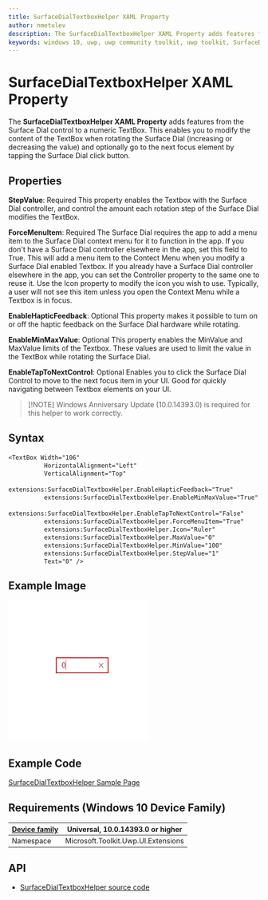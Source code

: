 ```yaml
---
title: SurfaceDialTextboxHelper XAML Property
author: nmetulev
description: The SurfaceDialTextboxHelper XAML Property adds features from the Surface Dial control to a numeric TextBox.
keywords: windows 10, uwp, uwp community toolkit, uwp toolkit, SurfaceDialTextboxHelper, XAML
---
```


# SurfaceDialTextboxHelper XAML Property

The **SurfaceDialTextboxHelper XAML Property** adds features from the Surface Dial control to a numeric TextBox. This enables you to modify the content of the TextBox when rotating the Surface Dial (increasing or decreasing the value) and optionally go to the next focus element by tapping the Surface Dial click button.

## Properties

**StepValue**: Required
This property enables the Textbox with the Surface Dial controller, and control the amount each rotation step of the Surface Dial modifies the TextBox.

**ForceMenuItem**: Required
The Surface Dial requires the app to add a menu item to the Surface Dial context menu for it to function in the app. If you don't have a Surface Dial controller elsewhere in the app, set this field to True. This will add a menu item to the Contect Menu when you modify a Surface Dial enabled Textbox. If you already have a Surface Dial controller elsewhere in the app, you can set the Controller property to the same one to reuse it. Use the Icon property to modify the icon you wish to use. Typically, a user will not see this item unless you open the Context Menu while a Textbox is in focus.

**EnableHapticFeedback**: Optional
This property makes it possible to turn on or off the haptic feedback on the Surface Dial hardware while rotating.

**EnableMinMaxValue**: Optional
This property enables the MinValue and MaxValue limits of the Textbox. These values are used to limit the value in the TextBox while rotating the Surface Dial.

**EnableTapToNextControl**: Optional
Enables you to click the Surface Dial Control to move to the next focus item in your UI. Good for quickly navigating between Textbox elements on your UI.

> [!NOTE] Windows Anniversary Update (10.0.14393.0) is required for this helper to work correctly.

## Syntax

```xaml
<TextBox Width="106"
          HorizontalAlignment="Left"
          VerticalAlignment="Top"
          extensions:SurfaceDialTextboxHelper.EnableHapticFeedback="True"
          extensions:SurfaceDialTextboxHelper.EnableMinMaxValue="True"
          extensions:SurfaceDialTextboxHelper.EnableTapToNextControl="False"
          extensions:SurfaceDialTextboxHelper.ForceMenuItem="True"
          extensions:SurfaceDialTextboxHelper.Icon="Ruler"
          extensions:SurfaceDialTextboxHelper.MaxValue="0"
          extensions:SurfaceDialTextboxHelper.MinValue="100"
          extensions:SurfaceDialTextboxHelper.StepValue="1"
          Text="0" />  
```

## Example Image

![SurfaceDialTextboxHelper animation](../resources/images/SurfaceDialTextboxAnim.gif "SurfaceDialTextboxHelper")

## Example Code

[SurfaceDialTextboxHelper Sample Page](https://github.com/Microsoft/UWPCommunityToolkit/tree/master/Microsoft.Toolkit.Uwp.SampleApp/SamplePages/SurfaceDialTextboxHelper)

## Requirements (Windows 10 Device Family)

| [Device family](http://go.microsoft.com/fwlink/p/?LinkID=526370) | Universal, 10.0.14393.0 or higher |
| --- | --- |
| Namespace | Microsoft.Toolkit.Uwp.UI.Extensions |

## API

* [SurfaceDialTextboxHelper source code](https://github.com/Microsoft/UWPCommunityToolkit/tree/master/Microsoft.Toolkit.Uwp.UI/Extensions/SurfaceDialTextboxHelper)
